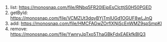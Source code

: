 1. list: https://monosnap.com/file/RNbq5FR20IEipEsClcttjS0H50PGED
2. getById: https://monosnap.com/file/VCMZUt3dqyBYjTmIUGd1OGUF8wLJnQ
3. add: https://monosnap.com/file/HMCFAGwZOrflXNjScEnWMZ9spSmpKl
4. remove: https://monosnap.com/file/YwnryJpTxo5ThaGBkFdxEAEkfkBIQ3
